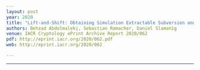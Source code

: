 ```yaml
---
layout: post
year: 2020
title: "Lift-and-Shift: Obtaining Simulation Extractable Subversion and Updatable SNARKs Generically"
authors: Behzad Abdolmaleki, Sebastian Ramacher, Daniel Slamanig
venue: IACR Cryptology ePrint Archive Report 2020/062
pdf: http://eprint.iacr.org/2020/062.pdf
web: http://eprint.iacr.org/2020/062

---
```



---


